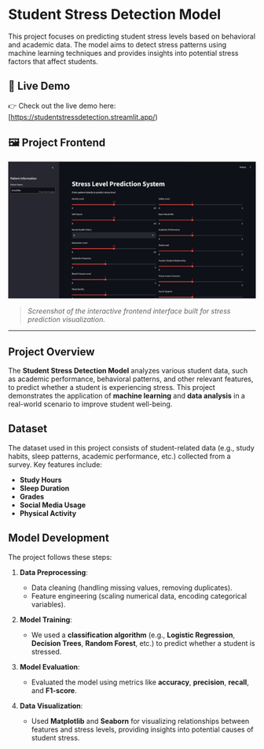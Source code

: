 # Student Stress Detection Model

This project focuses on predicting student stress levels based on behavioral and academic data. The model aims to detect stress patterns using machine learning techniques and provides insights into potential stress factors that affect students.

## 🔗 Live Demo

👉 Check out the live demo here: [https://studentstressdetection.streamlit.app/)


## 🖼️ Project Frontend

<img src="https://github.com/rathour-anushka/student_stress_detection/blob/main/Screenshot%202025-04-10%20205622.png">

> *Screenshot of the interactive frontend interface built for stress prediction visualization.*

---

## Project Overview

The **Student Stress Detection Model** analyzes various student data, such as academic performance, behavioral patterns, and other relevant features, to predict whether a student is experiencing stress. This project demonstrates the application of **machine learning** and **data analysis** in a real-world scenario to improve student well-being.

## Dataset

The dataset used in this project consists of student-related data (e.g., study habits, sleep patterns, academic performance, etc.) collected from a survey. Key features include:

- **Study Hours**
- **Sleep Duration**
- **Grades**
- **Social Media Usage**
- **Physical Activity**

## Model Development

The project follows these steps:

1. **Data Preprocessing**:
   - Data cleaning (handling missing values, removing duplicates).
   - Feature engineering (scaling numerical data, encoding categorical variables).
   
2. **Model Training**:
   - We used a **classification algorithm** (e.g., **Logistic Regression**, **Decision Trees**, **Random Forest**, etc.) to predict whether a student is stressed.
   
3. **Model Evaluation**:
   - Evaluated the model using metrics like **accuracy**, **precision**, **recall**, and **F1-score**.
   
4. **Data Visualization**:
   - Used **Matplotlib** and **Seaborn** for visualizing relationships between features and stress levels, providing insights into potential causes of student stress.


